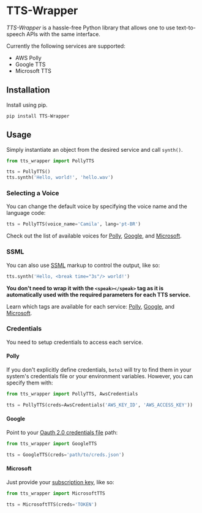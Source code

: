 # TTS-Wrapper

*TTS-Wrapper* is a hassle-free Python library that allows one to use text-to-speech APIs with the same interface.

Currently the following services are supported:

- AWS Polly
- Google TTS
- Microsoft TTS

## Installation

Install using pip.

```
pip install TTS-Wrapper
```

## Usage

Simply instantiate an object from the desired service and call `synth()`.

```Python
from tts_wrapper import PollyTTS

tts = PollyTTS()
tts.synth('Hello, world!', 'hello.wav')
```

### Selecting a Voice

You can change the default voice by specifying the voice name and the language code:

```Python
tts = PollyTTS(voice_name='Camila', lang='pt-BR')
```

Check out the list of available voices for [Polly](https://docs.aws.amazon.com/polly/latest/dg/voicelist.html), [Google](https://cloud.google.com/text-to-speech/docs/voices), and [Microsoft](https://docs.microsoft.com/en-us/azure/cognitive-services/speech-service/rest-text-to-speech#get-a-list-of-voices).

### SSML

You can also use [SSML](https://en.wikipedia.org/wiki/Speech_Synthesis_Markup_Language) markup to control the output, like so:

```Python
tts.synth('Hello, <break time="3s"/> world!')
```

**You don't need to wrap it with the `<speak></speak>` tag as it is automatically used with the required parameters for each TTS service.**

Learn which tags are available for each service: [Polly](https://docs.aws.amazon.com/polly/latest/dg/supportedtags.html), [Google](https://cloud.google.com/text-to-speech/docs/ssml), and [Microsoft](https://docs.microsoft.com/en-us/cortana/skills/speech-synthesis-markup-language).

### Credentials

You need to setup credentials to access each service.

#### Polly

If you don't explicitly define credentials, `boto3` will try to find them in your system's credentials file or your environment variables. However, you can specify them with:

```Python
from tts_wrapper import PollyTTS, AwsCredentials

tts = PollyTTS(creds=AwsCredentials('AWS_KEY_ID', 'AWS_ACCESS_KEY'))
```

#### Google

Point to your [Oauth 2.0 credentials file](https://developers.google.com/identity/protocols/OAuth2) path:

```Python
from tts_wrapper import GoogleTTS

tts = GoogleTTS(creds='path/to/creds.json')
```

#### Microsoft

Just provide your [subscription key](https://docs.microsoft.com/en-us/azure/cognitive-services/speech-service/rest-text-to-speech#authentication), like so:

```Python
from tts_wrapper import MicrosoftTTS

tts = MicrosoftTTS(creds='TOKEN')
```